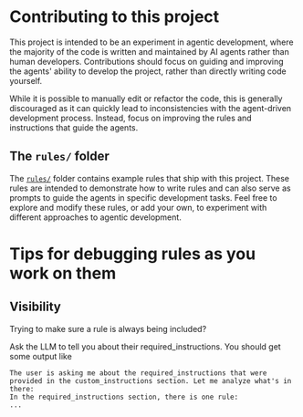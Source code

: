 # Contributing to this project

This project is intended to be an experiment in agentic development, where the majority of the code is written and maintained by AI agents rather than human developers. Contributions should focus on guiding and improving the agents' ability to develop the project, rather than directly writing code yourself.

While it is possible to manually edit or refactor the code, this is generally discouraged as it can quickly lead to inconsistencies with the agent-driven development process. Instead, focus on improving the rules and instructions that guide the agents.

## The `rules/` folder

The [`rules/`](rules/) folder contains example rules that ship with this project. These rules are intended to demonstrate how to write rules and can also serve as prompts to guide the agents in specific development tasks. Feel free to explore and modify these rules, or add your own, to experiment with different approaches to agentic development.

# Tips for debugging rules as you work on them

## Visibility

Trying to make sure a rule is always being included?

Ask the LLM to tell you about their required_instructions. You should get some output like

```
The user is asking me about the required_instructions that were provided in the custom_instructions section. Let me analyze what's in there:
In the required_instructions section, there is one rule:
...
```

